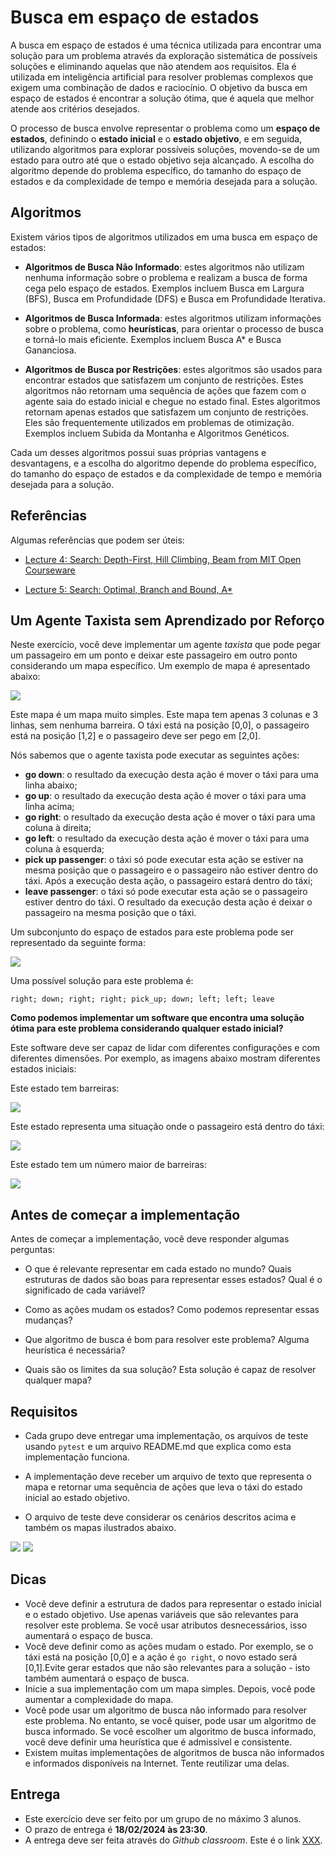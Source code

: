 # Busca em espaço de estados

A busca em espaço de estados é uma técnica utilizada para encontrar uma solução para um problema através da exploração sistemática de possíveis soluções e eliminando aquelas que não atendem aos requisitos. Ela é utilizada em inteligência artificial para resolver problemas complexos que exigem uma combinação de dados e raciocínio. O objetivo da busca em espaço de estados é encontrar a solução ótima, que é aquela que melhor atende aos critérios desejados.

O processo de busca envolve representar o problema como um **espaço de estados**, definindo o **estado inicial** e o **estado objetivo**, e em seguida, utilizando algoritmos para explorar possíveis soluções, movendo-se de um estado para outro até que o estado objetivo seja alcançado. A escolha do algoritmo depende do problema específico, do tamanho do espaço de estados e da complexidade de tempo e memória desejada para a solução.

## Algoritmos

Existem vários tipos de algoritmos utilizados em uma busca em espaço de estados:

* **Algoritmos de Busca Não Informado**: estes algoritmos não utilizam nenhuma informação sobre o problema e realizam a busca de forma cega pelo espaço de estados. Exemplos incluem Busca em Largura (BFS), Busca em Profundidade (DFS) e Busca em Profundidade Iterativa.

* **Algoritmos de Busca Informada**: estes algoritmos utilizam informações sobre o problema, como **heurísticas**, para orientar o processo de busca e torná-lo mais eficiente. Exemplos incluem Busca A* e Busca Gananciosa.

* **Algoritmos de Busca por Restrições**: estes algoritmos são usados para encontrar estados que satisfazem um conjunto de restrições. Estes algoritmos não retornam uma sequência de ações que fazem com o agente saia do estado inicial e chegue no estado final. Estes algoritmos retornam apenas estados que satisfazem um conjunto de restrições. Eles são frequentemente utilizados em problemas de otimização. Exemplos incluem Subida da Montanha e Algoritmos Genéticos.

Cada um desses algoritmos possui suas próprias vantagens e desvantagens, e a escolha do algoritmo depende do problema específico, do tamanho do espaço de estados e da complexidade de tempo e memória desejada para a solução.

## Referências

Algumas referências que podem ser úteis:

* [Lecture 4: Search: Depth-First, Hill Climbing, Beam from MIT Open Courseware](https://ocw.mit.edu/courses/6-034-artificial-intelligence-fall-2010/resources/lecture-4-search-depth-first-hill-climbing-beam/)

* [Lecture 5: Search: Optimal, Branch and Bound, A*](https://ocw.mit.edu/courses/6-034-artificial-intelligence-fall-2010/resources/lecture-5-search-optimal-branch-and-bound-a/)

## Um Agente Taxista sem Aprendizado por Reforço

Neste exercício, você deve implementar um agente *taxista* que pode pegar um passageiro em um ponto e deixar este passageiro em outro ponto considerando um mapa específico. Um exemplo de mapa é apresentado abaixo:

<img src="img/mapa_00.png">

Este mapa é um mapa muito simples. Este mapa tem apenas 3 colunas e 3 linhas, sem nenhuma barreira. O táxi está na posição [0,0], o passageiro está na posição [1,2] e o passageiro deve ser pego em [2,0].

Nós sabemos que o agente taxista pode executar as seguintes ações:

* **go down**: o resultado da execução desta ação é mover o táxi para uma linha abaixo;
* **go up**: o resultado da execução desta ação é mover o táxi para uma linha acima;
* **go right**: o resultado da execução desta ação é mover o táxi para uma coluna à direita;
* **go left**: o resultado da execução desta ação é mover o táxi para uma coluna à esquerda;
* **pick up passenger**: o táxi só pode executar esta ação se estiver na mesma posição que o passageiro e o passageiro não estiver dentro do táxi. Após a execução desta ação, o passageiro estará dentro do táxi;
* **leave passenger**: o táxi só pode executar esta ação se o passageiro estiver dentro do táxi. O resultado da execução desta ação é deixar o passageiro na mesma posição que o táxi.

Um subconjunto do espaço de estados para este problema pode ser representado da seguinte forma:

<img src="img/spaces.png">

Uma possível solução para este problema é:

```
right; down; right; right; pick_up; down; left; left; leave
```

**Como podemos implementar um software que encontra uma solução ótima para este problema considerando qualquer estado inicial?**

Este software deve ser capaz de lidar com diferentes configurações e com diferentes dimensões. Por exemplo, as imagens abaixo mostram diferentes estados iniciais:

Este estado tem barreiras:

<img src="img/mapa_01.png">

Este estado representa uma situação onde o passageiro está dentro do táxi:

<img src="img/mapa_02.png"> 

Este estado tem um número maior de barreiras:

<img src="img/mapa_03.png">

## Antes de começar a implementação

Antes de começar a implementação, você deve responder algumas perguntas:

* O que é relevante representar em cada estado no mundo? Quais estruturas de dados são boas para representar esses estados? Qual é o significado de cada variável?

* Como as ações mudam os estados? Como podemos representar essas mudanças?

* Que algoritmo de busca é bom para resolver este problema? Alguma heurística é necessária?

* Quais são os limites da sua solução? Esta solução é capaz de resolver qualquer mapa?

## Requisitos

* Cada grupo deve entregar uma implementação, os arquivos de teste usando `pytest` e um arquivo README.md que explica como esta implementação funciona.

* A implementação deve receber um arquivo de texto que representa o mapa e retornar uma sequência de ações que leva o táxi do estado inicial ao estado objetivo.

* O arquivo de teste deve considerar os cenários descritos acima e também os mapas ilustrados abaixo.

<img src="img/mapa_04.png">

<img src="img/mapa_05.png">

## Dicas

* Você deve definir a estrutura de dados para representar o estado inicial e o estado objetivo. Use apenas variáveis que são relevantes para resolver este problema. Se você usar atributos desnecessários, isso aumentará o espaço de busca.
* Você deve definir como as ações mudam o estado. Por exemplo, se o táxi está na posição [0,0] e a ação é `go right`, o novo estado será [0,1].Evite gerar estados que não são relevantes para a solução - isto também aumentará o espaço de busca.
* Inicie a sua implementação com um mapa simples. Depois, você pode aumentar a complexidade do mapa.
* Você pode usar um algoritmo de busca não informado para resolver este problema. No entanto, se você quiser, pode usar um algoritmo de busca informado. Se você escolher um algoritmo de busca informado, você deve definir uma heurística que é admissível e consistente.
* Existem muitas implementações de algoritmos de busca não informados e informados disponíveis na Internet. Tente reutilizar uma delas.

## Entrega

* Este exercício deve ser feito por um grupo de no máximo 3 alunos.
* O prazo de entrega é **18/02/2024 às 23:30**.
* A entrega deve ser feita através do *Github classroom*. Este é o link [XXX]().


 
